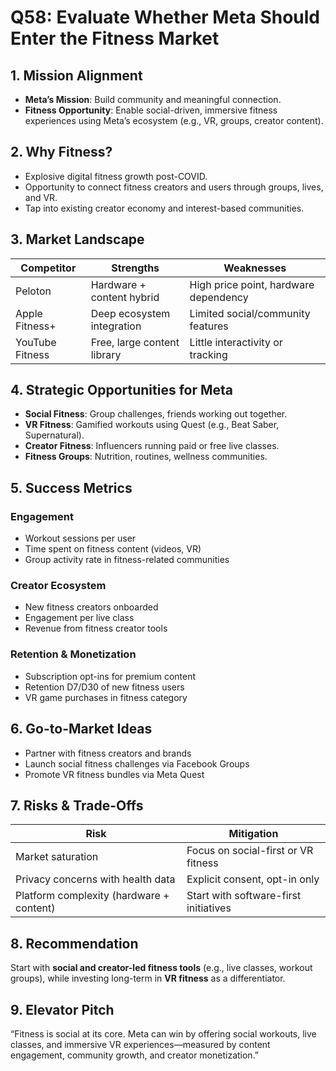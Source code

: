 # Q58: Evaluate Whether Meta Should Enter the Fitness Market

## 1. Mission Alignment
- **Meta’s Mission**: Build community and meaningful connection.
- **Fitness Opportunity**: Enable social-driven, immersive fitness experiences using Meta’s ecosystem (e.g., VR, groups, creator content).

## 2. Why Fitness?
- Explosive digital fitness growth post-COVID.
- Opportunity to connect fitness creators and users through groups, lives, and VR.
- Tap into existing creator economy and interest-based communities.

## 3. Market Landscape

| Competitor      | Strengths                              | Weaknesses                              |
|------------------|-----------------------------------------|------------------------------------------|
| Peloton          | Hardware + content hybrid               | High price point, hardware dependency    |
| Apple Fitness+   | Deep ecosystem integration              | Limited social/community features        |
| YouTube Fitness  | Free, large content library             | Little interactivity or tracking         |

## 4. Strategic Opportunities for Meta

- **Social Fitness**: Group challenges, friends working out together.
- **VR Fitness**: Gamified workouts using Quest (e.g., Beat Saber, Supernatural).
- **Creator Fitness**: Influencers running paid or free live classes.
- **Fitness Groups**: Nutrition, routines, wellness communities.

## 5. Success Metrics

### Engagement
- Workout sessions per user
- Time spent on fitness content (videos, VR)
- Group activity rate in fitness-related communities

### Creator Ecosystem
- New fitness creators onboarded
- Engagement per live class
- Revenue from fitness creator tools

### Retention & Monetization
- Subscription opt-ins for premium content
- Retention D7/D30 of new fitness users
- VR game purchases in fitness category

## 6. Go-to-Market Ideas

- Partner with fitness creators and brands
- Launch social fitness challenges via Facebook Groups
- Promote VR fitness bundles via Meta Quest

## 7. Risks & Trade-Offs

| Risk                                | Mitigation                          |
|-------------------------------------|-------------------------------------|
| Market saturation                   | Focus on social-first or VR fitness |
| Privacy concerns with health data   | Explicit consent, opt-in only       |
| Platform complexity (hardware + content) | Start with software-first initiatives|

## 8. Recommendation
Start with **social and creator-led fitness tools** (e.g., live classes, workout groups), while investing long-term in **VR fitness** as a differentiator.

## 9. Elevator Pitch
“Fitness is social at its core. Meta can win by offering social workouts, live classes, and immersive VR experiences—measured by content engagement, community growth, and creator monetization.”
